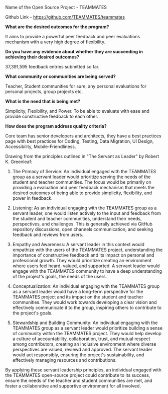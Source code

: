 Name of the Open Source Project - TEAMMATES

Github Link - https://github.com/TEAMMATES/teammates

**What are the desired outcomes for the program?**

It aims to provide a powerful peer feedback and peer evaluations mechanism with a very high degree of flexibility.


**Do you have any evidence about whether they are succeeding in achieving their desired outcomes?**

37,391,595 feedback entries submitted so far.


**What community or communities are being served?**

Teacher, Student communities for sure, any personal evaluations for personal projects, group projects etc.


**What is the need that is being met?**

Simplicity, Flexibility, and Power. To be able to evaluate with ease and provide constructive feedback to each other.


**How does the program address quality criteria?**

Core team has senior developers and architects, they have a best practices page with best practices for Coding, Testing, Data Migration, UI Design, Accessibility, Mobile-Friendliness.

Drawing from the principles outlined in "The Servant as Leader" by Robert K. Greenleaf:

1. The Primacy of Service: An individual engaged with the TEAMMATES group as a servant leader would prioritize serving the needs of the student and teacher communities. The focus would be primarily on providing a evaluation and peer feedback mechanism that meets the desired outcomes of being able to provide simplicity, flexibility, and power in feedback.

2. Listening: As an individual engaging with the TEAMMATES group as a servant leader, one would listen actively to the input and feedback from the student and teacher communities, understand their needs, perspectives, and challenges. This is generally achieved via GitHub repository discussions, open channels communication, and seeking feedback and reviews from users.

3. Empathy and Awareness: A servant leader in this context would empathize with the users of the TEAMMATES project, understanding the importance of constructive feedback and its impact on personal and professional growth. They would prioritize creating an environment where users feel heard, valued, and supported. A servant leader would engage with the TEAMMATES community to have a deep understanding of the project's goals, the needs of the users.

4. Conceptualization: An individual engaging with the TEAMMATES group as a servant leader would have a long-term perspective for the TEAMMATES project and its impact on the student and teacher communities. They would work towards developing a clear vision and effectively communicate it to the group, inspiring others to contribute to the project's goals.

5. Stewardship and Building Community: An individual engaging with the TEAMMATES group as a servant leader would prioritize building a sense of community within the TEAMMATES project. They would help develop a culture of accountability, collaboration, trust, and mutual respect among contributors, creating an inclusive environment where diverse perspectives are valued, reviewd and approved. The servant leader would act responsibly, ensuring the project's sustainability, and effectively managing resources and contributions.

By applying these servant leadership principles, an individual engaged with the TEAMMATES open-source project could contribute to its success, ensure the needs of the teacher and student communities are met, and foster a collaborative and supportive environment for all involved.